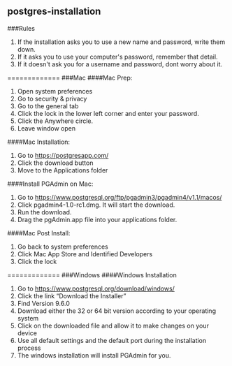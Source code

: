 ## postgres-installation

###Rules
1. If the installation asks you to use a new name and password, write them down.
2. If it asks you to use your computer's password, remember that detail.
3. If it doesn't ask you for a username and password, dont worry about it.

=============
###Mac
####Mac Prep:
1. Open system preferences
2. Go to security & privacy
3. Go to the general tab
4. Click the lock in the lower left corner and enter your password.
5. Click the Anywhere circle.
6. Leave window open

####Mac Installation:
1. Go to https://postgresapp.com/
2. Click the download button
3. Move to the Applications folder

####Install PGAdmin on Mac:
1. Go to https://www.postgresql.org/ftp/pgadmin3/pgadmin4/v1.1/macos/
2. Click pgadmin4-1.0-rc1.dmg. It will start the download.
3. Run the download.
4. Drag the pgAdmin.app file into your applications folder.

####Mac Post Install:
1. Go back to system preferences
2. Click Mac App Store and Identified Developers
3. Click the lock

=============
###Windows
####Windows Installation
1. Go to https://www.postgresql.org/download/windows/
2. Click the link “Download the Installer”
3. Find Version 9.6.0
4. Download either the 32 or 64 bit version according to your operating system
5. Click on the downloaded file and allow it to make changes on your device
6. Use all default settings and the default port during the installation process
7. The windows installation will install PGAdmin for you.
